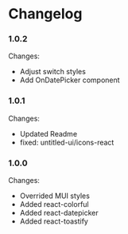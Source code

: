 # Changelog

### 1.0.2

Changes:

-   Adjust switch styles
-   Add OnDatePicker component

### 1.0.1

Changes:

-   Updated Readme
-   fixed: untitled-ui/icons-react

### 1.0.0

Changes:

-   Overrided MUI styles
-   Added react-colorful
-   Added react-datepicker
-   Added react-toastify
